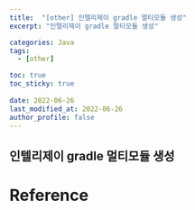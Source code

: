 ```yaml
---
title:  "[other] 인텔리제이 gradle 멀티모듈 생성"
excerpt: "인텔리제이 gradle 멀티모듈 생성"

categories: Java
tags:
  - [other]

toc: true
toc_sticky: true
 
date: 2022-06-26
last_modified_at: 2022-06-26
author_profile: false     
---
```


## 인텔리제이 gradle 멀티모듈 생성


# Reference
